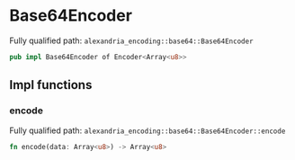 # Base64Encoder

Fully qualified path: `alexandria_encoding::base64::Base64Encoder`

```rust
pub impl Base64Encoder of Encoder<Array<u8>>
```

## Impl functions

### encode

Fully qualified path: `alexandria_encoding::base64::Base64Encoder::encode`

```rust
fn encode(data: Array<u8>) -> Array<u8>
```

